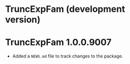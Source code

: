 # TruncExpFam (development version)

# TruncExpFam 1.0.0.9007

* Added a `NEWS.md` file to track changes to the package.
